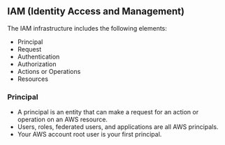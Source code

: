 ## IAM (Identity Access and Management)

The IAM infrastructure includes the following elements:

* Principal
* Request
* Authentication
* Authorization
* Actions or Operations
* Resources


### Principal

* A principal is an entity that can make a request for an action or operation on an AWS resource. 
* Users, roles, federated users, and applications are all AWS principals. 
* Your AWS account root user is your first principal.
